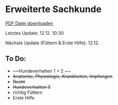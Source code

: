 Erweiterte Sachkunde
===========

[PDF Datei downloaden](https://github.com/scholchr/erweiterte-sachkunde/blob/master/erweiterte_sachkunde.pdf?raw=true)

Letztes Update: 12.12. 10:30

Nächste Update (Füttern & Erste Hilfe): 12.12.

To Do:
------
* ~~Hundeverhalten 1 + 2 ~~
* ~~Anatomie, Physiologie, Krankheiten, Impfungen~~
* ~~Recht~~
* ~~Hundeverhalten 3~~
* richtig Füttern
* Erste Hilfe